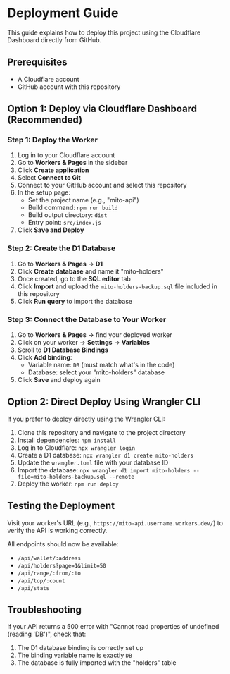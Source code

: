 # Deployment Guide

This guide explains how to deploy this project using the Cloudflare Dashboard directly from GitHub.

## Prerequisites

- A Cloudflare account
- GitHub account with this repository

## Option 1: Deploy via Cloudflare Dashboard (Recommended)

### Step 1: Deploy the Worker

1. Log in to your Cloudflare account
2. Go to **Workers & Pages** in the sidebar
3. Click **Create application**
4. Select **Connect to Git**
5. Connect to your GitHub account and select this repository
6. In the setup page:
   - Set the project name (e.g., "mito-api")
   - Build command: `npm run build`
   - Build output directory: `dist`
   - Entry point: `src/index.js`
7. Click **Save and Deploy**

### Step 2: Create the D1 Database

1. Go to **Workers & Pages** → **D1**
2. Click **Create database** and name it "mito-holders"
3. Once created, go to the **SQL editor** tab
4. Click **Import** and upload the `mito-holders-backup.sql` file included in this repository
5. Click **Run query** to import the database

### Step 3: Connect the Database to Your Worker

1. Go to **Workers & Pages** → find your deployed worker
2. Click on your worker → **Settings** → **Variables**
3. Scroll to **D1 Database Bindings**
4. Click **Add binding**:
   - Variable name: `DB` (must match what's in the code)
   - Database: select your "mito-holders" database
5. Click **Save** and deploy again

## Option 2: Direct Deploy Using Wrangler CLI

If you prefer to deploy directly using the Wrangler CLI:

1. Clone this repository and navigate to the project directory
2. Install dependencies: `npm install`
3. Log in to Cloudflare: `npx wrangler login`
4. Create a D1 database: `npx wrangler d1 create mito-holders`
5. Update the `wrangler.toml` file with your database ID
6. Import the database: `npx wrangler d1 import mito-holders --file=mito-holders-backup.sql --remote`
7. Deploy the worker: `npm run deploy`

## Testing the Deployment

Visit your worker's URL (e.g., `https://mito-api.username.workers.dev/`) to verify the API is working correctly.

All endpoints should now be available:
- `/api/wallet/:address`
- `/api/holders?page=1&limit=50`
- `/api/range/:from/:to`
- `/api/top/:count`
- `/api/stats`

## Troubleshooting

If your API returns a 500 error with "Cannot read properties of undefined (reading 'DB')", check that:
1. The D1 database binding is correctly set up
2. The binding variable name is exactly `DB`
3. The database is fully imported with the "holders" table 